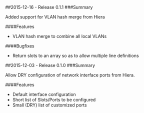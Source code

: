 ##2015-12-16 - Release 0.1.1
###Summary

Added support for VLAN hash merge from Hiera

####Features

- VLAN hash merge to combine all local VLANs

####Bugfixes

- Return slots to an array so as to allow multiple line definitions

##2015-12-03 - Release 0.1.0
###Summary

Allow DRY configuration of network interface ports from Hiera.

####Features

- Default interface configuration
- Short list of Slots/Ports to be configured
- Small (DRY) list of customized ports
